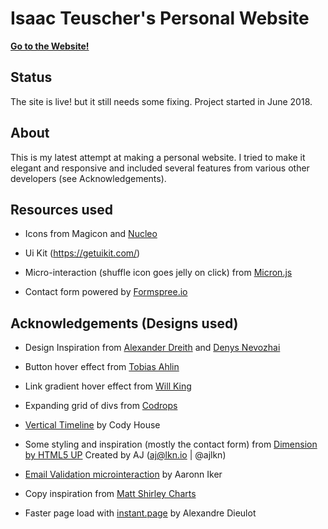 
# Isaac Teuscher's Personal Website

**[Go to the Website!](https://isaacteuscher.com)**

## Status
The site is live! but it still needs some fixing. Project started in June 2018.

## About
This is my latest attempt at making a personal website. I tried to make it elegant and responsive and included several features from various other developers (see Acknowledgements).

## Resources used
- Icons from Magicon and [Nucleo](https://nucleoapp.com)

- Ui Kit (https://getuikit.com/)

- Micro-interaction (shuffle icon goes jelly on click) from
[Micron.js](https://webkul.github.io/micron/)

- Contact form powered by [Formspree.io](https://formspree.io/)


## Acknowledgements (Designs used)

- Design Inspiration from 
[Alexander Dreith](https://dreith.com/)
and [Denys Nevozhai](http://dnevozhai.com/)

- Button hover effect from 
[Tobias Ahlin](http://tobiasahlin.com/blog/css-trick-animating-link-underlines/) 

- Link gradient hover effect from 
[Will King](https://codepen.io/Wking/pen/BdmpVx)

- Expanding grid of divs from 
[Codrops](https://github.com/codrops/AnimatedGridLayout)

- [Vertical Timeline](http://codyhouse.co/gem/vertical-timeline/) by Cody House

- Some styling and inspiration (mostly the contact form) from [Dimension by HTML5 UP](https://html5up.net/dimension)
Created by AJ (aj@lkn.io | @ajlkn)

- [Email Validation microinteraction](https://codepen.io/aaroniker/pen/VdRRpM) by Aaronn Iker

- Copy inspiration from
[Matt Shirley Charts](https://www.mattshirleycharts.com/shop)

- Faster page load with [instant.page](https://instant.page) by Alexandre Dieulot

<!-- - Social media SVG icons and tooltip animation by Maciej Leszczyński (https://codepen.io/asistapl/pen/QEAgdA) -->
